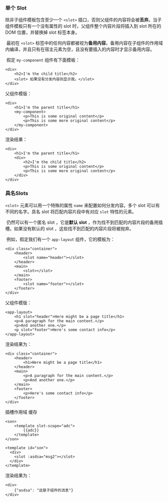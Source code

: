 ### 单个 Slot 

除非子组件模板包含至少一个 `<slot>` 插口，否则父组件的内容将会被**丢弃**。当子组件模板只有一个没有属性的 slot 时，父组件整个内容片段将插入到 slot 所在的 DOM 位置，并替换掉 slot 标签本身。 

​	最初在 `<slot>` 标签中的任何内容都被视为**备用内容**。备用内容在子组件的作用域内编译，并且只有在宿主元素为空，且没有要插入的内容时才显示备用内容。 

​	假定 `my-component` 组件有下面模板： 

```
<div>
    <h2>I'm the child title</h2> 
    <slot> 如果没有分发内容则显示我。</slot> 
</div> 
```

父组件模版： 

```
<div>
    <h1>I'm the parent title</h1>
    <my-component>
        <p>This is some original content</p>
        <p>This is some more original content</p>
    </my-component>
</div> 
```

渲染结果： 

```
<div>
    <h1>I'm the parent title</h1>
    <div>
    	<h2>I'm the child title</h2>
        <p>This is some original content</p>
        <p>This is some more original content</p>
    </div>
</div> 
```

### 具名Slots 

`<slot>` 元素可以用一个特殊的属性 `name` 来配置如何分发内容。多个 slot 可以有不同的名字。具名 slot 将匹配内容片段中有对应 `slot` 特性的元素。 

​	仍然可以有一个匿名 slot ，它是**默认 slot** ，作为找不到匹配的内容片段的备用插槽。如果没有默认的 slot ，这些找不到匹配的内容片段将被抛弃。 

​	例如，假定我们有一个 `app-layout` 组件，它的模板为： 

```
<div class="container">
    <header>
    	<slot name="header"></slot>
    </header>
    <main>
    	<slot></slot>
    </main>
    <footer>
    	<slot name="footer"></slot>
    </footer>
</div> 
```

父组件模版： 

```
<app-layout>
    <h1 slot="header">Here might be a page title</h1>
    <p>A paragraph for the main content.</p>
    <p>And another one.</p>
    <p slot="footer">Here's some contact info</p>
</app-layout> 
```

渲染结果为： 

```
<div class="container">
    <header>
    	<h1>Here might be a page title</h1>
    </header>
    <main>
        <p>A paragraph for the main content.</p>
        <p>And another one.</p>
    </main>
    <footer>
    	<p>Here's some contact info</p>
    </footer>
</div> 
```

插槽作用域 缓存

```
<son>
    <template slot-scope="adc">
    	{{adc}}
    </template>
</son>

<template id="son">
  <div>
    <slot :asdsa="msg2"></slot>
  </div>
</template>
```

渲染结果为： 

```
<div>
	{"asdsa": "这是子组件的消息"}
</div>
```

